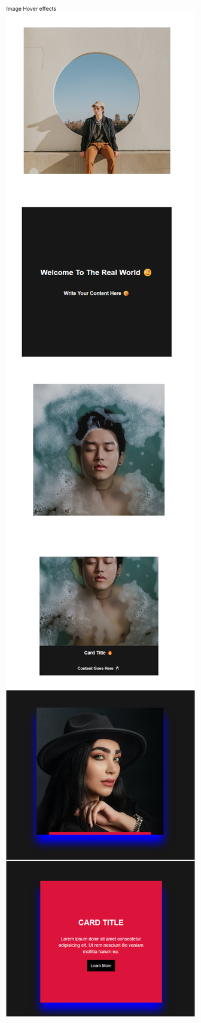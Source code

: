 Image Hover effects 
![alt text](image.png) ![alt text](image-1.png)
![alt text](image-2.png) ![alt text](image-3.png)
![alt text](image-4.png) ![alt text](image-5.png)